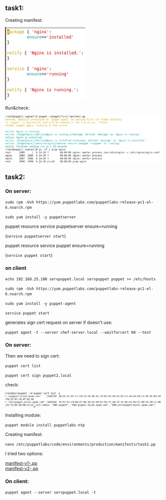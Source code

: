 ## task1:
Creating manifest:

![](nginx-manifest.png)

Run&check:

![!](ngix.png)  

## task2:

### On server:
`sudo rpm -Uvh https://yum.puppetlabs.com/puppetlabs-release-pc1-el-6.noarch.rpm`

`sudo yum install -y puppetserver`

puppet resource service puppetserver ensure=running

(`service puppetserver start`)

puppet resource service puppet ensure=running

(`service puppet start`)
  
### on client

`echo 192.168.25.100 servpuppet.local servpuppet puppet >> /etc/hosts`

`sudo rpm -Uvh https://yum.puppetlabs.com/puppetlabs-release-pc1-el-6.noarch.rpm`

`sudo yum install -y puppet-agent`

`service puppet start`

generates sign cert request on server if doesn't use:

`puppet agent -t --server chef-server.local --waitforcert 60 --test`

### On server:

Then we need to sign cert:

`puppet cert list`

`puppet cert sign puppet2.local`

check:

![!](certlist.png)

Installing module:

`puppet module install puppetlabs-ntp`

Creating manifest:

`nano /etc/puppetlabs/code/environments/production/manifests/task1.pp`

I tried two options:

[manifest-v1-.pp](task1.pp)  
[manifest-v2-.pp](task1v2.pp)  
  
### On client:

`puppet agent --server servpuppet.local -t`
